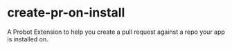 # create-pr-on-install
A Probot Extension to help you create a pull request against a repo your app is installed on.
